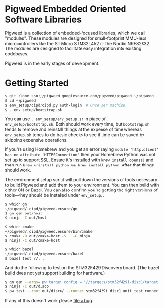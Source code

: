 # Pigweed Embedded Oriented Software Libraries

Pigweed is a collection of embedded-focused libraries, which we call "modules".
These modules are designed for small-footprint MMU-less microcontrollers like
the ST Micro STM32L452 or the Nordic NRF82832. The modules are designed to
facilitate easy integration into existing codebases.

Pigweed is in the early stages of development.

# Getting Started

```bash
$ git clone sso://pigweed.googlesource.com/pigweed/pigweed ~/pigweed
$ cd ~/pigweed
$ env_setup/cipd/cipd.py auth-login  # Once per machine.
$ . env_setup/bootstrap.sh
```

You can use `. env_setup/env_setup.sh` in place of `. env_setup/bootstrap.sh`.
Both should work every time, but `bootstrap.sh` tends to remove and reinstall
things at the expense of time whereas `env_setup.sh` tends to do basic checks
to see if time can be saved by skipping expensive operations.

If you're using Homebrew and you get an error saying
`module 'http.client' has no attribute 'HTTPSConnection'` then your
Homebrew Python was not set up to support SSL. Ensure it's installed with
`brew install openssl` and then run
`brew uninstall python && brew install python`. After that things should work.

The environment setup script will pull down the versions of tools necessary
to build Pigweed and add them to your environment. You can then build with
either GN or Bazel. You can also confirm you're getting the right versions
of tools—they should be installed under `env_setup/`.

```bash
$ which gn
~/pigweed/.cipd/pigweed.ensure/gn
$ gn gen out/host
$ ninja -C out/host
```

```bash
$ which cmake
~/pigweed/.cipd/pigweed.ensure/bin/cmake
$ cmake -B out/cmake-host -S . -G Ninja
$ ninja -C out/cmake-host
```

```bash
$ which bazel
~/pigweed/.cipd/pigweed.ensure/bazel
$ bazel test //...
```

And do the following to test on the STM32F429 Discovery board. (The bazel build
does not yet support building for hardware.)

```bash
$ gn gen --args='pw_target_config = "//targets/stm32f429i-disc1/target_config.gni"' out/disco
$ ninja -C out/disco
$ pw test --root out/disco/ --runner stm32f429i_disc1_unit_test_runner
```

If any of this doesn't work please
[file a bug](https://bugs.chromium.org/p/pigweed/issues/entry).
